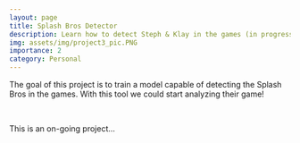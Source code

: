 ```yaml
---
layout: page
title: Splash Bros Detector
description: Learn how to detect Steph & Klay in the games (in progress...)
img: assets/img/project3_pic.PNG
importance: 2
category: Personal
---
```


The goal of this project is to train a model capable of detecting the Splash Bros in the games. With this tool we could start analyzing their game!

<br>

This is an on-going project...
